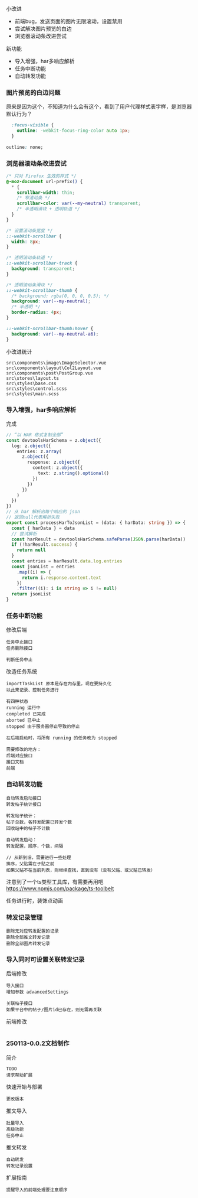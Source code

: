 小改进
- 前端bug，发送页面的图片无限滚动，设置禁用
- 尝试解决图片预览的白边
- 浏览器滚动条改进尝试

新功能
- 导入增强，har多响应解析
- 任务中断功能
- 自动转发功能

### 图片预览的白边问题
原来是因为这个，不知道为什么会有这个，看到了用户代理样式表字样，是浏览器默认行为？
```css
  :focus-visible {
    outline: -webkit-focus-ring-color auto 1px;
  }
  
outline: none;
```

### 浏览器滚动条改进尝试
```css
/* 只对 Firefox 生效的样式 */
@-moz-document url-prefix() {
  * {
    scrollbar-width: thin;
    /* 窄滚动条 */
    scrollbar-color: var(--my-neutral) transparent;
    /* 半透明滑块 + 透明轨道 */
  }
}

/* 设置滚动条宽度 */
::-webkit-scrollbar {
  width: 8px;
}

/* 透明滚动条轨道 */
::-webkit-scrollbar-track {
  background: transparent;
}

/* 透明滚动条滑块 */
::-webkit-scrollbar-thumb {
  /* background: rgba(0, 0, 0, 0.5); */
  background: var(--my-neutral);
  /* 半透明 */
  border-radius: 4px;
}

::-webkit-scrollbar-thumb:hover {
  background: var(--my-neutral-a6);
}
```

小改进统计
```
src\components\image\ImageSelector.vue
src\components\layout\Col2Layout.vue
src\components\post\PostGroup.vue
src\stores\layout.ts
src\styles\base.css
src\styles\control.scss
src\styles\main.scss
```

### 导入增强，har多响应解析
完成
```ts
// “以 HAR 格式复制全部”
const devtoolsHarSchema = z.object({
  log: z.object({
    entries: z.array(
      z.object({
        response: z.object({
          content: z.object({
            text: z.string().optional()
          })
        })
      })
    )
  })
})
// 从 har 解析出每个响应的 json
// 返回null代表解析失败
export const processHarToJsonList = (data: { harData: string }) => {
  const { harData } = data
  // 尝试解析
  const harResult = devtoolsHarSchema.safeParse(JSON.parse(harData))
  if (!harResult.success) {
    return null
  }
  const entries = harResult.data.log.entries
  const jsonList = entries
    .map((i) => {
      return i.response.content.text
    })
    .filter((i): i is string => i != null)
  return jsonList
}
```

### 任务中断功能
修改后端
```
任务中止接口
任务删除接口

判断任务中止
```

改造任务系统
```
importTaskList 原本是存在内存里，现在要持久化
以此来记录、控制任务进行

有四种状态
running 运行中
completed 已完成
aborted 已中止
stopped 由于服务器停止导致的停止

在后端启动时，将所有 running 的任务改为 stopped

需要修改的地方：
后端对应接口
接口文档
前端
```


### 自动转发功能
```
自动转发启动接口
转发帖子统计接口

转发帖子统计：
帖子总数，各转发配置已转发个数
回收站中的帖子不计数

自动转发启动：
转发配置，顺序，个数，间隔

// 从新到旧，需要进行一些处理
排序，父贴需在子贴之前
如果父贴不在当前列表，则继续查找，直到没有（没有父贴、或父贴已转发）
```

注意到了一个ts类型工具库，有需要再用吧
https://www.npmjs.com/package/ts-toolbelt

任务进行时，装饰点动画


### 转发记录管理
```
删除无对应转发配置的记录
删除全部推文转发记录
删除全部图片转发记录
```

### 导入同时可设置关联转发记录
后端修改
```
导入接口
增加参数 advancedSettings

关联帖子接口
如果平台中的帖子/图片id已存在，则无需再关联
```

前端修改
```
```

### 250113-0.0.2文档制作
简介
```
TODO
请求帮助扩展
```

快速开始与部署
```
更改版本
```

推文导入
```
批量导入
高级功能
任务中止
```

推文转发
```
自动转发
转发记录设置
```

扩展指南
```
提醒导入的前端处理要注意顺序
```